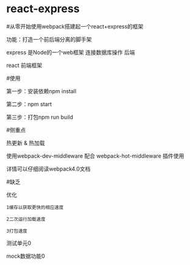 # react-express

#从零开始使用webpack搭建起一个react+express的框架

  功能：打造一个前后端分离的脚手架

  express 是Node的一个web框架 连接数据库操作 后端

  react 前端框架

#使用

  第一步：安装依赖npm install

  第二步：npm start

  第三步：打包npm run build

#侧重点

  热更新 & 热加载

  使用webpack-dev-middleware 配合 webpack-hot-middleware 插件使用

  详情可以仔细阅读webpack4.0文档

#缺乏

  优化

    1缓存以获取更快的相应速度

    2二次运行加载速度

    3打包速度

  测试单元0

  mock数据功能0
